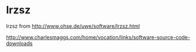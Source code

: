 # lrzsz
lrzsz from  http://www.ohse.de/uwe/software/lrzsz.html

http://www.charlesmaggs.com/home/vocation/links/software-source-code-downloads
